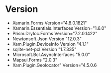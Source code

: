  # Version 
 * Xamarin.Forms Version="4.8.0.1821" 
 * Xamarin.Essentials.Interfaces Version="1.6.0"
 * Prism.DryIoc.Forms Version="7.2.0.1422" 
 * Newtonsoft.Json Version "12.0.3"
 * Xam.Plugin.DeviceInfo Version "4.1.1"
 * sqlite-net-pcl Version "1.7.335"
 * Microsoft.Bcl.AsyncInterfaces "5.0.0"
 * Mapsui.Forms "2.0.3"
 * Xam.Plugin.Geolocator" Version="4.5.0.6